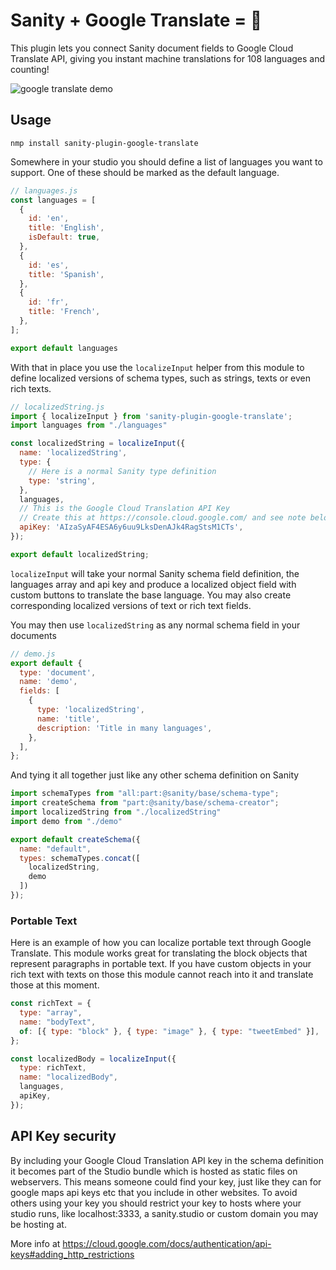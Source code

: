 # Sanity + Google Translate = 🤩

This plugin lets you connect Sanity document fields to Google Cloud Translate API, giving you instant machine translations for 108 languages and counting!

![google translate demo](https://user-images.githubusercontent.com/38528/123012822-d00cc980-d377-11eb-9641-57eb0c521616.gif)


## Usage

```
nmp install sanity-plugin-google-translate
```

Somewhere in your studio you should define a list of languages you want to support. One of these should be marked as the default language.

```javascript
// languages.js
const languages = [
  {
    id: 'en',
    title: 'English',
    isDefault: true,
  },
  {
    id: 'es',
    title: 'Spanish',
  },
  {
    id: 'fr',
    title: 'French',
  },
];

export default languages

```

With that in place you use the `localizeInput` helper from this module to define localized versions of schema types, such as strings, texts or even rich texts.

```javascript
// localizedString.js
import { localizeInput } from 'sanity-plugin-google-translate';
import languages from "./languages"

const localizedString = localizeInput({
  name: 'localizedString',
  type: {
    // Here is a normal Sanity type definition
    type: 'string',
  },
  languages,
  // This is the Google Cloud Translation API Key
  // Create this at https://console.cloud.google.com/ and see note below on security.
  apiKey: 'AIzaSyAF4ESA6y6uu9LksDenAJk4RagStsM1CTs',
});

export default localizedString;
```

`localizeInput` will take your normal Sanity schema field definition, the languages array and api key and produce a localized object field with custom buttons to translate the base language. You may also create corresponding localized versions of text or rich text fields.

You may then use `localizedString` as any normal schema field in your documents

```javascript
// demo.js
export default {
  type: 'document',
  name: 'demo',
  fields: [
    {
      type: 'localizedString',
      name: 'title',
      description: 'Title in many languages',
    },
  ],
};
```

And tying it all together just like any other schema definition on Sanity

```javascript
import schemaTypes from "all:part:@sanity/base/schema-type";
import createSchema from "part:@sanity/base/schema-creator";
import localizedString from "./localizedString"
import demo from "./demo"

export default createSchema({
  name: "default",
  types: schemaTypes.concat([
    localizedString,
    demo
  ])
});
```

### Portable Text
Here is an example of how you can localize portable text through Google Translate. This module works great for translating the block objects that represent paragraphs in portable text. If you have custom objects in your rich text with texts on those this module cannot reach into it and translate those at this moment.

```javascript
const richText = {
  type: "array",
  name: "bodyText",
  of: [{ type: "block" }, { type: "image" }, { type: "tweetEmbed" }],
};

const localizedBody = localizeInput({
  type: richText,
  name: "localizedBody",
  languages,
  apiKey,
});
```

## API Key security
By including your Google Cloud Translation API key in the schema definition it becomes part of the Studio bundle which is hosted as static files on webservers. This means someone could find your key, just like they can for google maps api keys etc that you include in other websites. To avoid others using your key you should restrict your key to hosts where your studio runs, like localhost:3333, a sanity.studio or custom domain you may be hosting at.

More info at https://cloud.google.com/docs/authentication/api-keys#adding_http_restrictions

